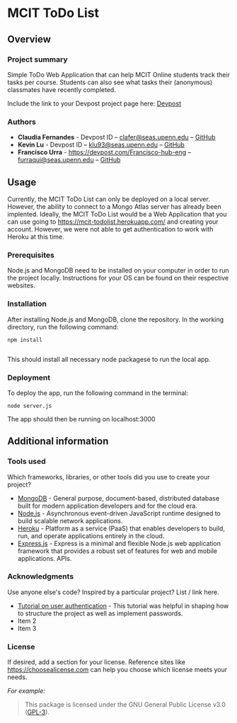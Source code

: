 # MCIT ToDo List

## Overview

### Project summary

Simple ToDo Web Application that can help MCIT Online students track their tasks per course. Students can also see what tasks their (anonymous) classmates have recently completed.

Include the link to your Devpost project page here: [Devpost](https://...)

### Authors

* **Claudia Fernandes** - Devpost ID – clafer@seas.upenn.edu – [GitHub](https://github.com/camf87)
* **Kevin Lu** - Devpost ID – klu93@seas.upenn.edu – [GitHub](https://github.com/kevlu93)
* **Francisco Urra** - https://devpost.com/Francisco-hub-eng – furraqui@seas.upenn.edu – [GitHub](https://github.com/Francisco-hub-eng)

## Usage

Currently, the MCIT ToDo List can only be deployed on a local server. However, the ability to connect to a Mongo Atlas server has already been implented. Ideally, the MCIT ToDo List would be a Web Application that you can use going to https://mcit-todolist.herokuapp.com/ and creating your account. However, we were not able to get authentication to work with Heroku at this time. 

### Prerequisites

Node.js and MongoDB need to be installed on your computer in order to run the project locally. Instructions for your OS can be found on their respective websites.

### Installation

After installing Node.js and MongoDB, clone the repository. In the working directory, run the following command:
```
npm install


```
This should install all necessary node packagese to run the local app.


### Deployment

To deploy the app, run the following command in the terminal:

```
node server.js
```
The app should then be running on localhost:3000

## Additional information

### Tools used

Which frameworks, libraries, or other tools did you use to create your project?

* [MongoDB](https://www.mongodb.com/) - General purpose, document-based, distributed database built for modern application developers and for the cloud era.
* [Node.js](https://nodejs.org/en/) - Asynchronous event-driven JavaScript runtime designed to build scalable network applications.
* [Heroku](https://www.heroku.com/) - Platform as a service (PaaS) that enables developers to build, run, and operate applications entirely in the cloud.
* [Express.js](https://www.expressjs.com) - Express is a minimal and flexible Node.js web application framework that provides a robust set of features for web and mobile applications. APIs.

### Acknowledgments

Use anyone else's code? Inspired by a particular project? List / link here.

* [Tutorial on user authentication](https://scotch.io/tutorials/easy-node-authentication-setup-and-local) - This tutorial was helpful in shaping how to structure the project as well as implement passwords.
* Item 2 
* Item 3

### License

If desired, add a section for your license. Reference sites like https://choosealicense.com can help you choose which license meets your needs.

*For example:*

>This package is licensed under the GNU General Public License v3.0 (<a href="https://choosealicense.com/licenses/gpl-3.0/" target="_blank">GPL-3</a>).
